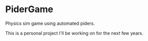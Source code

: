 # PiderGame
Physics sim game using automated piders. 

This is a personal project I'll be working on for the next few years. 
